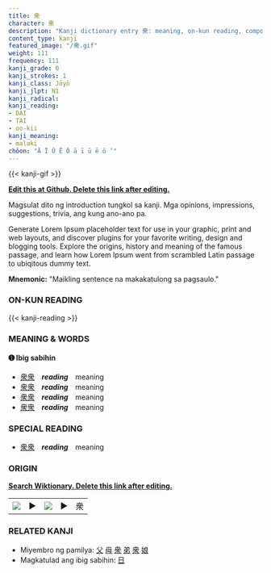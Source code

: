 ```yaml
---
title: 衆
character: 衆
description: "Kanji dictionary entry 衆: meaning, on-kun reading, compounds, origin, related kanji"
content_type: kanji
featured_image: "/衆.gif"
weight: 111
frequency: 111
kanji_grade: 0
kanji_strokes: 1
kanji_class: Jōyō
kanji_jlpt: N1
kanji_radical: 
kanji_reading: 
- DAI
- TAI
- oo-kii
kanji_meaning:
- malaki
chōon: "Ā Ī Ū Ē Ō ā ī ū ē ō ’"
---
```

[//]: # (Don't edit the line below. Kanji animated GIF code is automatically generated.)
{{< kanji-gif >}}

[//]: # (Edit below this line.)

**[Edit this at Github. Delete this link after editing.](https://github.com/tim0g/tim/tree/main/content/kanji/衆/index.md)**

Magsulat dito ng introduction tungkol sa kanji. Mga opinions, impressions, suggestions, trivia, ang kung ano-ano pa.

Generate Lorem Ipsum placeholder text for use in your graphic, print and web layouts, and discover plugins for your favorite writing, design and blogging tools. Explore the origins, history and meaning of the famous passage, and learn how Lorem Ipsum went from scrambled Latin passage to ubiqitous dummy text.
 
**Mnemonic:** "Maikling sentence na makakatulong sa pagsaulo."

### ON-KUN READING

[//]: # (Don't edit the line below. ON-KUN READING code is automatically generated.)
{{< kanji-reading >}}

### MEANING & WORDS

#### ➊ **Ibig sabihin**
  - [衆](../衆)[衆](../衆)　***reading***　meaning
  - [衆](../衆)[衆](../衆)　***reading***　meaning
  - [衆](../衆)[衆](../衆)　***reading***　meaning
  - [衆](../衆)[衆](../衆)　***reading***　meaning

### SPECIAL READING
  - [衆](../衆)[衆](../衆)　***reading***　meaning

### ORIGIN

**[Search Wiktionary. Delete this link after editing.](https://wiktionary.org/wiki/衆)**
<table class="kanji-table"><tr><td>
<img src="60px-衆-bronze.svg.png">
</td><td>▶</td><td>
<img src="60px-衆-oracle.svg.png">
</td><td>▶</td>
<td class="kanji-origin">衆</td>
</tr></table>

### RELATED KANJI
- Miyembro ng pamilya: [父](../父) [母](../母) [衆](../衆) [弟](../弟) [衆](../衆) [娘](../娘)
- Magkatulad ang ibig sabihin: [日](../日)
